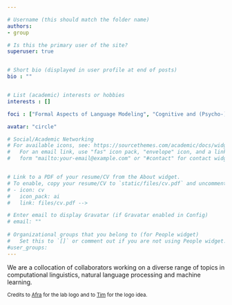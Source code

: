 ```yaml
---

# Username (this should match the folder name)
authors:
- group

# Is this the primary user of the site?
superuser: true


# Short bio (displayed in user profile at end of posts)
bio : ""


# List (academic) interests or hobbies
interests : []

foci : ["Formal Aspects of Language Modeling", "Cognitive and (Psycho-)Linguistics", "Information Theory", "Computational Typology and Morphology", "Bias and Fairness in NLP Systems", "Algorithms for Parsing", "Interpreting Neural Representations of Language", "Computational Social Science"]

avatar: "circle"

# Social/Academic Networking
# For available icons, see: https://sourcethemes.com/academic/docs/widgets/#icons
#   For an email link, use "fas" icon pack, "envelope" icon, and a link in the
#   form "mailto:your-email@example.com" or "#contact" for contact widget.


# Link to a PDF of your resume/CV from the About widget.
# To enable, copy your resume/CV to `static/files/cv.pdf` and uncomment the lines below.  
# - icon: cv
#   icon_pack: ai
#   link: files/cv.pdf -->

# Enter email to display Gravatar (if Gravatar enabled in Config)
# email: ""
  
# Organizational groups that you belong to (for People widget)
#   Set this to `[]` or comment out if you are not using People widget.  
#user_groups:
---
```


We are a collocation of collaborators working on a diverse range of topics in computational linguistics, natural language processing and machine learning. 

<sub>Credits to [Afra](/authors/afra/) for the lab logo and to [Tim](/authors/tim/)  for the logo idea.</sup>

<!---
<img class="avatar" src="authors/group/funicular.jpg" style="float:center"/> 
-->
